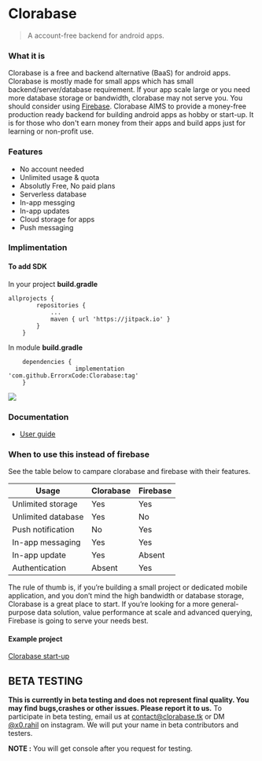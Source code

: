 # Clorabase
> A account-free backend for android apps.



### What it is
Clorabase is a free and backend alternative (BaaS) for android apps. Clorabase is mostly made for small apps which has small backend/server/database requirement. If your app scale large or you need more database storage or bandwidth, clorabase may not serve you. You should consider using [Firebase](https://firebase.google.com). Clorabase AIMS to provide a money-free production ready backend for building android apps as hobby or start-up. It is for those who don't earn money from their apps and build apps just for learning or non-profit use.

### Features
- No account needed
- Unlimited usage & quota
- Absolutly Free, No paid plans
- Serverless database
- In-app messging
- In-app updates
- Cloud storage for apps
- Push messaging


### Implimentation
#### To add SDK
In your project **build.gradle**
```
allprojects {
		repositories {
			...
			maven { url 'https://jitpack.io' }
		}
	}
```
In module **build.gradle**
```
	dependencies {
	               implementation 'com.github.ErrorxCode:Clorabase:tag'
	}
```
[![](https://jitpack.io/v/ErrorxCode/Clorabase.svg)](https://jitpack.io/#ErrorxCode/Clorabase)

### Documentation
- [User guide](https://docs.clorabase.tk)

### When to use this instead of firebase
See the table below to campare clorabase and firebase with their features.

| Usage                     | Clorabase | Firebase |
| -----------               |-----------|----------|
| Unlimited storage      | Yes       | Yes      |
| Unlimited database     | Yes        | No      |
| Push notification		| No        | Yes      |
| In-app messaging         | Yes        | Yes      |
| In-app update             | Yes        | Absent   |
| Authentication             | Absent | Yes|

The rule of thumb is, if you’re building a small project or dedicated mobile application, and you don’t mind the high bandwidth or database storage, Clorabase is a great place to start. If you’re looking for a more general-purpose data solution, value performance at scale and advanced querying, Firebase is going to serve your needs best.

#### Example project
[Clorabase start-up]()

## BETA TESTING
**This is currently in beta testing and does not represent final quality. You may find bugs,crashes or other issues. Please report it to us.**
To participate in beta testing, email us at [contact@clorabase.tk]() or DM [@x0.rahil](https://www.instagram.com/x0.rahil/) on instagram.
We will put your name in beta contributors and testers.

**NOTE :** You will get console after you request for testing.
